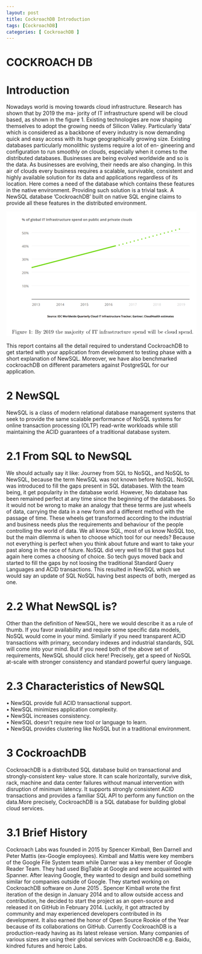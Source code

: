 ```yaml
---
layout: post
title: CockroachDB Introduction
tags: [CockroachDB]
categories: [ CockroachDB ]
---
```



# COCKROACH DB


# Introduction
Nowadays world is moving towards cloud infrastructure. Research has shown that by 2019 the ma- jority of IT infrastructure 
spend will be cloud based, as shown in the figure 1. Existing technologies are now shaping themselves to adopt the growing needs of Silicon Valley. 
Particularly ’data’ which is considered as a backbone of every industry is now demanding quick and easy access with its huge
geographically growing size. Existing databases particularly monolithic systems require a lot of en- gineering and 
configuration to run smoothly on clouds, especially when it comes to the distributed databases. Businesses are being 
evolved worldwide and so is the data. As businesses are evolving, their needs are also changing. In this air of clouds
every business requires a scalable, survivable, consistent and highly available solution for its data and applications
regardless of its location. Here comes a need of the database which contains these features in the native environment. 
Providing such solution is a trivial task. A NewSQL database ’CockroachDB’ built on native SQL engine claims to provide
all these features in the distributed environment.

![](assets/img/Cockrochdb_report.png)

This report contains all the detail required to understand CockroachDB to get started with your application from development to testing phase with a short explanation of NewSQL. Moreover, we have also benchmarked cockroachDB on 
different parameters against PostgreSQL for our application.


# 2 NewSQL
NewSQL is a class of modern relational database management systems that seek to provide the same scalable performance of NoSQL systems for online transaction processing (OLTP) read-write workloads while 
still maintaining the ACID guarantees of a traditional database system.

# 2.1 From SQL to NewSQL
We should actually say it like: Journey from SQL to NoSQL, and NoSQL to NewSQL, because the term NewSQL was not known before NoSQL. NoSQL was introduced to fill the gaps present in SQL databases. With the team being, it get popularity in the database world. However, No database has been remained perfect at 
any time since the beginning of the databases. So it would not be wrong to make an analogy that these terms are just wheels of data, carrying the data in a new form and a different method with the passage of time. These wheels get transformed according to the industrial and business needs plus the requirements and behaviour of the people controlling the world of data. We all know SQL, most of us know NoSQL too, but the main dilemma is when to choose which tool for our needs? Because not everything is perfect when you think about future and want to take your past along in the race of future. NoSQL did very well to fill that gaps but again here comes a choosing of choice. So tech guys moved back and started to fill the gaps by not loosing the traditional Standard Query Languages and ACID transactions. This resulted in NewSQL which we would say an update of SQL NoSQL having best
aspects of both, merged as one.


# 2.2 What NewSQL is?
Other than the definition of NewSQL, here we would describe it as a rule of thumb. If you favor availability and require some specific data models, NoSQL would come in your mind. Similarly if you need transparent ACID transactions with primary, secondary indexes and industrial standards, SQL will come into your mind. But if you need both of the above set of requirements, NewSQL should click here! Precisely, get a speed of NoSQL at-scale with stronger consistency and standard powerful query language.

# 2.3 Characteristics of NewSQL 
• NewSQL provide full ACID transactional support.<br>
• NewSQL minimizes application complexity.<br>
• NewSQL increases consistency.<br>
• NewSQL doesn’t require new tool or language to learn.<br>
• NewSQL provides clustering like NoSQL but in a traditional environment.<br>

# 3 CockroachDB
CockroachDB is a distributed SQL database build on transactional and strongly-consistent key- value store.
It can scale horizontally, survive disk, rack, machine and data center failures without manual intervention with 
disruption of minimum latency. It supports strongly consistent ACID transactions and provides a familiar SQL API 
to perform any function on the data.More precisely, CockroachDB is a SQL database for building global cloud services.

# 3.1 Brief History
Cockroach Labs was founded in 2015 by Spencer Kimball, Ben Darnell and Peter Mattis (ex-Google employees). 
Kimball and Mattis were key members of the Google File System team while Darner was a key member of Google Reader Team. 
They had used BigTable at Google and were acquainted with Spanner. After leaving Google, they wanted to design and build 
something similar for companies outside of Google. They started working on CockroachDB software on June 2015 .
Spencer Kimball wrote the first iteration of the design in January 2014 and to allow outside access and contribution,
he decided to start the project as an open-source and released it on GitHub in February 2014. Luckily, 
it got attracted by community and may experienced developers contributed in its development. It also earned 
the honor of Open Source Rookie of the Year because of its collaborations on GitHub.
Currently CockroachDB is a production-ready having as its latest release version.
Many companies of various sizes are using their global services with CockroachDB
e.g. Baidu, kindred futures and heroic Labs.


